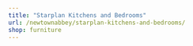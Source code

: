 ```yaml
---
title: "Starplan Kitchens and Bedrooms"
url: /newtownabbey/starplan-kitchens-and-bedrooms/
shop: furniture
---
```

